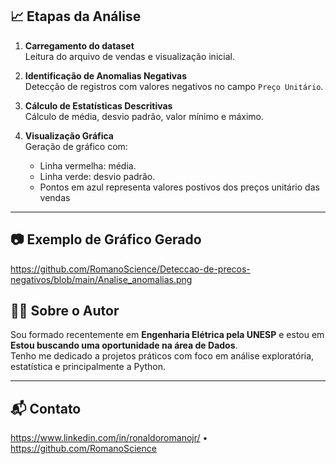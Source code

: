 ## 📈 Etapas da Análise

1. **Carregamento do dataset**  
   Leitura do arquivo de vendas e visualização inicial.

2. **Identificação de Anomalias Negativas**  
   Detecção de registros com valores negativos no campo `Preço Unitário`.

3. **Cálculo de Estatísticas Descritivas**  
   Cálculo de média, desvio padrão, valor mínimo e máximo.

4. **Visualização Gráfica**  
   Geração de gráfico com:
   - Linha vermelha: média.
   - Linha verde: desvio padrão.
   - Pontos em azul representa valores postivos dos preços unitário das vendas

---

## 📷 Exemplo de Gráfico Gerado

https://github.com/RomanoScience/Deteccao-de-precos-negativos/blob/main/Analise_anomalias.png


## 👨‍🎓 Sobre o Autor

Sou formado recentemente em **Engenharia Elétrica pela UNESP** e estou em **Estou buscando uma oportunidade na área de Dados**.  
Tenho me dedicado a projetos práticos com foco em análise exploratória, estatística e principalmente a Python.

---

## 📬 Contato

https://www.linkedin.com/in/ronaldoromanojr/ • https://github.com/RomanoScience
